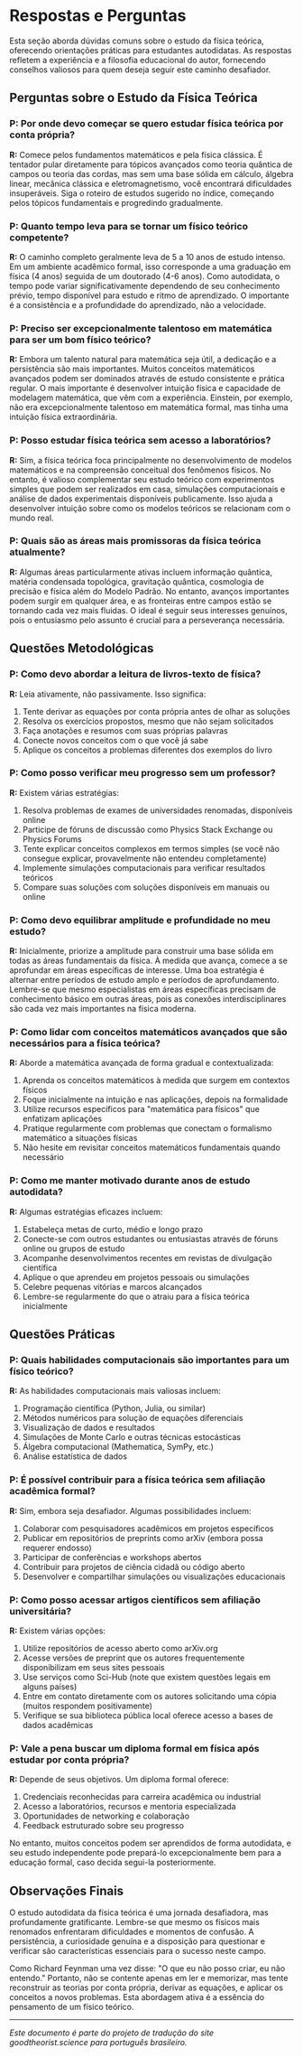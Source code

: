 # Respostas e Perguntas

Esta seção aborda dúvidas comuns sobre o estudo da física teórica, oferecendo orientações práticas para estudantes autodidatas. As respostas refletem a experiência e a filosofia educacional do autor, fornecendo conselhos valiosos para quem deseja seguir este caminho desafiador.

## Perguntas sobre o Estudo da Física Teórica

### P: Por onde devo começar se quero estudar física teórica por conta própria?
**R:** Comece pelos fundamentos matemáticos e pela física clássica. É tentador pular diretamente para tópicos avançados como teoria quântica de campos ou teoria das cordas, mas sem uma base sólida em cálculo, álgebra linear, mecânica clássica e eletromagnetismo, você encontrará dificuldades insuperáveis. Siga o roteiro de estudos sugerido no índice, começando pelos tópicos fundamentais e progredindo gradualmente.

### P: Quanto tempo leva para se tornar um físico teórico competente?
**R:** O caminho completo geralmente leva de 5 a 10 anos de estudo intenso. Em um ambiente acadêmico formal, isso corresponde a uma graduação em física (4 anos) seguida de um doutorado (4-6 anos). Como autodidata, o tempo pode variar significativamente dependendo de seu conhecimento prévio, tempo disponível para estudo e ritmo de aprendizado. O importante é a consistência e a profundidade do aprendizado, não a velocidade.

### P: Preciso ser excepcionalmente talentoso em matemática para ser um bom físico teórico?
**R:** Embora um talento natural para matemática seja útil, a dedicação e a persistência são mais importantes. Muitos conceitos matemáticos avançados podem ser dominados através de estudo consistente e prática regular. O mais importante é desenvolver intuição física e capacidade de modelagem matemática, que vêm com a experiência. Einstein, por exemplo, não era excepcionalmente talentoso em matemática formal, mas tinha uma intuição física extraordinária.

### P: Posso estudar física teórica sem acesso a laboratórios?
**R:** Sim, a física teórica foca principalmente no desenvolvimento de modelos matemáticos e na compreensão conceitual dos fenômenos físicos. No entanto, é valioso complementar seu estudo teórico com experimentos simples que podem ser realizados em casa, simulações computacionais e análise de dados experimentais disponíveis publicamente. Isso ajuda a desenvolver intuição sobre como os modelos teóricos se relacionam com o mundo real.

### P: Quais são as áreas mais promissoras da física teórica atualmente?
**R:** Algumas áreas particularmente ativas incluem informação quântica, matéria condensada topológica, gravitação quântica, cosmologia de precisão e física além do Modelo Padrão. No entanto, avanços importantes podem surgir em qualquer área, e as fronteiras entre campos estão se tornando cada vez mais fluidas. O ideal é seguir seus interesses genuínos, pois o entusiasmo pelo assunto é crucial para a perseverança necessária.

## Questões Metodológicas

### P: Como devo abordar a leitura de livros-texto de física?
**R:** Leia ativamente, não passivamente. Isso significa:
1. Tente derivar as equações por conta própria antes de olhar as soluções
2. Resolva os exercícios propostos, mesmo que não sejam solicitados
3. Faça anotações e resumos com suas próprias palavras
4. Conecte novos conceitos com o que você já sabe
5. Aplique os conceitos a problemas diferentes dos exemplos do livro

### P: Como posso verificar meu progresso sem um professor?
**R:** Existem várias estratégias:
1. Resolva problemas de exames de universidades renomadas, disponíveis online
2. Participe de fóruns de discussão como Physics Stack Exchange ou Physics Forums
3. Tente explicar conceitos complexos em termos simples (se você não consegue explicar, provavelmente não entendeu completamente)
4. Implemente simulações computacionais para verificar resultados teóricos
5. Compare suas soluções com soluções disponíveis em manuais ou online

### P: Como devo equilibrar amplitude e profundidade no meu estudo?
**R:** Inicialmente, priorize a amplitude para construir uma base sólida em todas as áreas fundamentais da física. À medida que avança, comece a se aprofundar em áreas específicas de interesse. Uma boa estratégia é alternar entre períodos de estudo amplo e períodos de aprofundamento. Lembre-se que mesmo especialistas em áreas específicas precisam de conhecimento básico em outras áreas, pois as conexões interdisciplinares são cada vez mais importantes na física moderna.

### P: Como lidar com conceitos matemáticos avançados que são necessários para a física teórica?
**R:** Aborde a matemática avançada de forma gradual e contextualizada:
1. Aprenda os conceitos matemáticos à medida que surgem em contextos físicos
2. Foque inicialmente na intuição e nas aplicações, depois na formalidade
3. Utilize recursos específicos para "matemática para físicos" que enfatizam aplicações
4. Pratique regularmente com problemas que conectam o formalismo matemático a situações físicas
5. Não hesite em revisitar conceitos matemáticos fundamentais quando necessário

### P: Como me manter motivado durante anos de estudo autodidata?
**R:** Algumas estratégias eficazes incluem:
1. Estabeleça metas de curto, médio e longo prazo
2. Conecte-se com outros estudantes ou entusiastas através de fóruns online ou grupos de estudo
3. Acompanhe desenvolvimentos recentes em revistas de divulgação científica
4. Aplique o que aprendeu em projetos pessoais ou simulações
5. Celebre pequenas vitórias e marcos alcançados
6. Lembre-se regularmente do que o atraiu para a física teórica inicialmente

## Questões Práticas

### P: Quais habilidades computacionais são importantes para um físico teórico?
**R:** As habilidades computacionais mais valiosas incluem:
1. Programação científica (Python, Julia, ou similar)
2. Métodos numéricos para solução de equações diferenciais
3. Visualização de dados e resultados
4. Simulações de Monte Carlo e outras técnicas estocásticas
5. Álgebra computacional (Mathematica, SymPy, etc.)
6. Análise estatística de dados

### P: É possível contribuir para a física teórica sem afiliação acadêmica formal?
**R:** Sim, embora seja desafiador. Algumas possibilidades incluem:
1. Colaborar com pesquisadores acadêmicos em projetos específicos
2. Publicar em repositórios de preprints como arXiv (embora possa requerer endosso)
3. Participar de conferências e workshops abertos
4. Contribuir para projetos de ciência cidadã ou código aberto
5. Desenvolver e compartilhar simulações ou visualizações educacionais

### P: Como posso acessar artigos científicos sem afiliação universitária?
**R:** Existem várias opções:
1. Utilize repositórios de acesso aberto como arXiv.org
2. Acesse versões de preprint que os autores frequentemente disponibilizam em seus sites pessoais
3. Use serviços como Sci-Hub (note que existem questões legais em alguns países)
4. Entre em contato diretamente com os autores solicitando uma cópia (muitos respondem positivamente)
5. Verifique se sua biblioteca pública local oferece acesso a bases de dados acadêmicas

### P: Vale a pena buscar um diploma formal em física após estudar por conta própria?
**R:** Depende de seus objetivos. Um diploma formal oferece:
1. Credenciais reconhecidas para carreira acadêmica ou industrial
2. Acesso a laboratórios, recursos e mentoria especializada
3. Oportunidades de networking e colaboração
4. Feedback estruturado sobre seu progresso

No entanto, muitos conceitos podem ser aprendidos de forma autodidata, e seu estudo independente pode prepará-lo excepcionalmente bem para a educação formal, caso decida segui-la posteriormente.

## Observações Finais

O estudo autodidata da física teórica é uma jornada desafiadora, mas profundamente gratificante. Lembre-se que mesmo os físicos mais renomados enfrentaram dificuldades e momentos de confusão. A persistência, a curiosidade genuína e a disposição para questionar e verificar são características essenciais para o sucesso neste campo.

Como Richard Feynman uma vez disse: "O que eu não posso criar, eu não entendo." Portanto, não se contente apenas em ler e memorizar, mas tente reconstruir as teorias por conta própria, derivar as equações, e aplicar os conceitos a novos problemas. Esta abordagem ativa é a essência do pensamento de um físico teórico.

---

*Este documento é parte do projeto de tradução do site goodtheorist.science para português brasileiro.* 